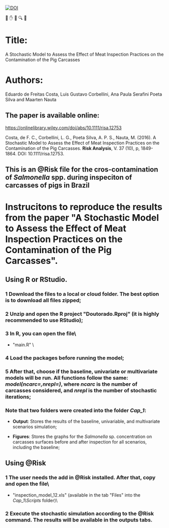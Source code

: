 [![DOI](https://zenodo.org/badge/DOI/10.1111/risa.12753.svg)](https://doi.org/10.1111/risa.12753)

:pig: :hand: :knife: :mag: :cut_of_meat:


# Title: 

A Stochastic Model to Assess the Effect of Meat Inspection Practices on the Contamination of the Pig Carcasses



# Authors: 

Eduardo de Freitas Costa, Luis Gustavo Corbellini, Ana Paula Serafini Poeta Silva and Maarten Nauta



## The paper is available online:

https://onlinelibrary.wiley.com/doi/abs/10.1111/risa.12753

Costa, de F. C., Corbellini, L. G., Poeta Silva, A. P. S., Nauta, M. (2016). A Stochastic Model to Assess the Effect of Meat Inspection Practices on the Contamination of the Pig Carcasses. **Risk Analysis**, V. 37 (10), p, 1849-1864. DOI: 10.1111/risa.12753.

## This is an @Risk file for the cros-contamination of *Salmonella* spp. during inspeciton of carcasses of pigs in Brazil



# Instrucitons to reproduce the results from the paper "A Stochastic Model to Assess the Effect of Meat Inspection Practices on the Contamination of the Pig Carcasses".

## Using R or RStudio.

### 1 Download the files to a local or cloud folder. The best option is to download all files zipped;

### 2 Unzip and open the R project "Doutorado.Rproj" (it is highly recommended to use RStudio);

### 3 In R, you can open the file\ 

  + "main.R" \ 
  
### 4 Load the packages before running the model;

### 5 After that, choose if the baseline, univariate or multivariate models will be run. All functions follow the same:  *model(ncarc=,nrepl=)*, where *ncarc* is the number of carcasses considered, and *nrepl* is the number of stochastic iterations;

### Note that two folders were created into the folder *Cap_1*:
  - **Output**: Stores the results of the baseline, univariable, and multivariate scenarios simulation;
  
  - **Figures**: Stores the graphs for the *Salmonella* sp. concentration on carcasses surfaces before and after inspection for all scenarios, including the baseline;
  
## Using @Risk

### 1 The user needs the add in @Risk installed. After that, copy and open the file\
 + "inspection_model_12.xls" (available in the tab "Files" into the *Cap_1\Scripts* folder)\ 
 
### 2 Execute the stochastic simulation according to the @Risk command. The results will be available in the outputs tabs. 

